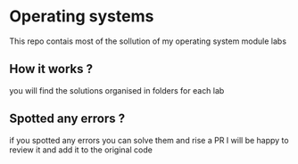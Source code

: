 # Operating systems
This repo contais most of the sollution of my operating system module labs

## How it works ?
you will find the solutions organised in folders for each lab

## Spotted any errors ?
if you spotted any errors you can solve them and rise a PR I will be happy to review it and add it to the original code

